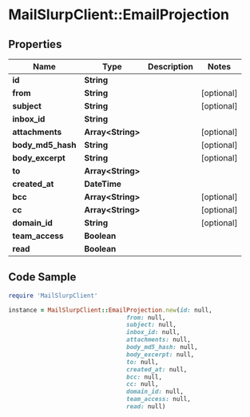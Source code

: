 # MailSlurpClient::EmailProjection

## Properties

Name | Type | Description | Notes
------------ | ------------- | ------------- | -------------
**id** | **String** |  | 
**from** | **String** |  | [optional] 
**subject** | **String** |  | [optional] 
**inbox_id** | **String** |  | 
**attachments** | **Array&lt;String&gt;** |  | [optional] 
**body_md5_hash** | **String** |  | [optional] 
**body_excerpt** | **String** |  | [optional] 
**to** | **Array&lt;String&gt;** |  | 
**created_at** | **DateTime** |  | 
**bcc** | **Array&lt;String&gt;** |  | [optional] 
**cc** | **Array&lt;String&gt;** |  | [optional] 
**domain_id** | **String** |  | [optional] 
**team_access** | **Boolean** |  | 
**read** | **Boolean** |  | 

## Code Sample

```ruby
require 'MailSlurpClient'

instance = MailSlurpClient::EmailProjection.new(id: null,
                                 from: null,
                                 subject: null,
                                 inbox_id: null,
                                 attachments: null,
                                 body_md5_hash: null,
                                 body_excerpt: null,
                                 to: null,
                                 created_at: null,
                                 bcc: null,
                                 cc: null,
                                 domain_id: null,
                                 team_access: null,
                                 read: null)
```


